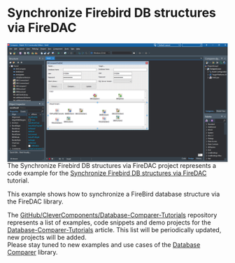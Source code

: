 # Synchronize Firebird DB structures via FireDAC

<img align="left" src="Comparer.jpg"/>

The Synchronize Firebird DB structures via FireDAC project represents a code example for the [Synchronize Firebird DB structures via FireDAC](https://www.clevercomponents.com/portal/kb/a146/extract-db-structure-firebirdfiredac.aspx) tutorial.   

This example shows how to synchronize a FireBird database structure via the FireDAC library.

The [GitHub/CleverComponents/Database-Comparer-Tutorials](https://github.com/CleverComponents/Database-Comparer-Tutorials) repository represents a list of examples, code snippets and demo projects for the [Database-Comparer-Tutorials](https://www.clevercomponents.com/portal/kb/c12/tutorials.aspx) article. This list will be periodically updated, new projects will be added.   
Please stay tuned to new examples and use cases of the [Database Comparer](https://www.clevercomponents.com/products/dbc.asp) library.
